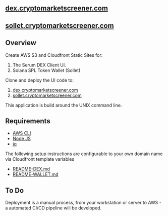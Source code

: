 ## [dex.cryptomarketscreener.com](https://dex.cryptomarketscreener.com)

## [sollet.cryptomarketscreener.com](https://sollet.cryptomarketscreener.com)

## Overview

Create AWS S3 and Cloudfront Static Sites for:

1. The Serum DEX Client UI.
2. Solana SPL Token Wallet (Sollet)

Clone and deploy the UI code to:

1. [dex.cryptomarketscreener.com](https://dex.cryptomarketscreener.com)
1. [sollet.cryptomarketscreener.com](https://sollet.cryptomarketscreener.com)

This application is build around the UNIX command line.

## Requirements

- [AWS CLI](https://docs.aws.amazon.com/cli/latest/userguide/cli-chap-install.html)
- [Node JS](https://nodejs.org/en/download/)
- [jq](https://stedolan.github.io/jq/)

The following setup instructions are configurable to your own domain name via Cloudfront template variables

- [README-DEX.md](README-DEX.md)
- [README-WALLET.md](README-WALLET.md)

## To Do

Deployment is a manual process, from your workstation or server to AWS - a automated CI/CD pipeline will be developed.
